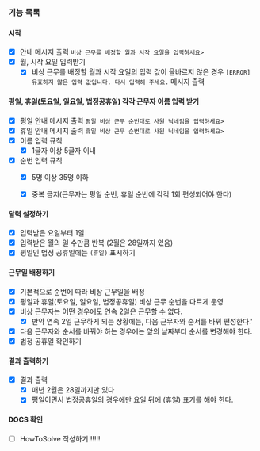 ### 기능 목록

#### 시작
- [x] 안내 메시지 출력 `비상 근무를 배정할 월과 시작 요일을 입력하세요>`
- [x] 월, 시작 요일 입력받기
  - [x] 비상 근무를 배정할 월과 시작 요일의 입력 값이 올바르지 않은 경우
    `[ERROR] 유효하지 않은 입력 값입니다. 다시 입력해 주세요.` 메시지 출력

#### 평일, 휴일(토요일, 일요일, 법정공휴일)  각각 근무자 이름 입력 받기

- [x] 평일 안내 메시지 출력 `평일 비상 근무 순번대로 사원 닉네임을 입력하세요>`
- [x] 휴일 안내 메시지 출력 `휴일 비상 근무 순번대로 사원 닉네임을 입력하세요>`
- [x] 이름 입력 규칙
    - [x] 1글자 이상 5글자 이내
- [x] 순번 입력 규칙
    - [x] 5명 이상 35명 이하
    - [x] 중복 금지(근무자는 평일 순번, 휴일 순번에 각각 1회 편성되어야 한다)


#### 달력 설정하기

- [x] 입력받은 요일부터 1일
- [x] 입력받은 월의 일 수만큼 반복 (2월은 28일까지 있음)
- [x] 평일인 법정 공휴일에는 `(휴일)` 표시하기

#### 근무일 배정하기

- [x] 기본적으로 순번에 따라 비상 근무일을 배정
- [x] 평일과 휴일(토요일, 일요일, 법정공휴일) 비상 근무 순번을 다르게 운영
- [x] 비상 근무자는 어떤 경우에도 연속 2일은 근무할 수 없다.
  - [x] 만약 연속 2일 근무하게 되는 상황에는, 다음 근무자와 순서를 바꿔 편성한다.'
- [x] 다음 근무자와 순서를 바꿔야 하는 경우에는 앞의 날짜부터 순서를 변경해야 한다.
- [x] 법정 공휴일 확인하기

#### 결과 출력하기

- [x] 결과 출력
  - [x] 매년 2월은 28일까지만 있다
  - [x] 평일이면서 법정공휴일의 경우에만 요일 뒤에 (휴일) 표기를 해야 한다.

#### DOCS 확인
- [ ] HowToSolve 작성하기 !!!!!